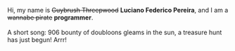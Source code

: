 Hi, my name is ~~Guybrush Threepwood~~ **Luciano Federico Pereira**, and I am a ~~wannabe pirate~~ **programmer**.<br><br>A short song: 906 bounty of doubloons gleams in the sun, a treasure hunt has just begun! Arrr!
